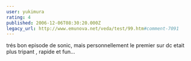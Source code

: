 ```yaml
---
user: yukimura
rating: 4
published: 2006-12-06T08:30:20.000Z
legacy_url: http://www.emunova.net/veda/test/99.htm#comment-7091
---
```

trés bon episode de sonic, mais personnellement le premier sur dc etait plus tripant , rapide et fun...